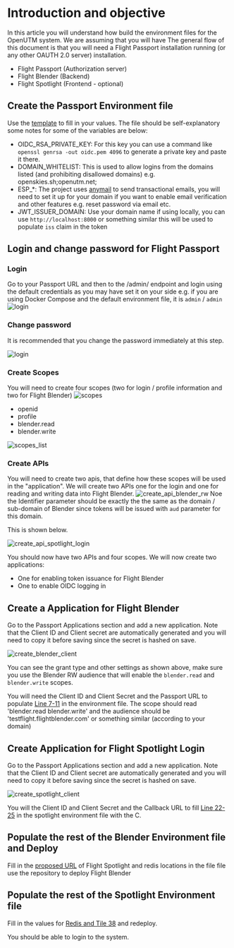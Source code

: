 # Introduction and objective
In this article you will understand how build the environment files for the OpenUTM system. We are assuming that you will have  The general flow of this document is that you will need a Flight Passport installation running (or any other OAUTH 2.0 server) installation. 

- Flight Passport (Authorization server)
- Flight Blender (Backend)
- Flight Spotlight (Frontend - optional)

## Create the Passport Environment file 
Use the [template](env.examples/.passport.env.local) to fill in your values. The file should be self-explanatory some notes for some of the variables are below: 
- OIDC_RSA_PRIVATE_KEY: For this key you can use a command like `openssl genrsa -out oidc.pem 4096` to generate a private key and paste it there. 
- DOMAIN_WHITELIST: This is used to allow logins from the domains listed (and prohibiting disallowed domains) e.g. openskies.sh;openutm.net;
- ESP_*: The project uses [anymail](https://anymail.dev/en/stable/) to send transactional emails, you will need to set it up for your domain if you want to enable email verification and other features e.g. reset password via email etc. 
- JWT_ISSUER_DOMAIN: Use your domain name if using locally, you can use `http://localhost:8000` or something similar this will be used to populate `iss` claim in the token
 
## Login and change password for Flight Passport
### Login
Go to your Passport URL and then to the /admin/ endpoint and login using the default credentials as you may have set it on your side e.g. if you are using Docker Compose and the default environment file, it is `admin` / `admin`
![login](images/environment_files_help/step_1_login.jpg)
### Change password 
It is recommended that you change the password immediately at this step.

![login](images/environment_files_help/step_1b_change_password.jpg)
### Create Scopes
You will need to create four scopes (two for login / profile information and two for Flight Blender)
![scopes](images/environment_files_help/step_2a_scopes.jpg)
- openid
- profile
- blender.read
- blender.write

![scopes_list](images/environment_files_help/step_2b_scopes_list.jpg)

### Create APIs

You will need to create two apis, that define how these scopes will be used in the "application". We will create two APIs one for the login and one for reading and writing data into Flight Blender.
![create_api_blender_rw](images/environment_files_help/step_3a_create_api_blender_rw.jpg)
Noe the Identifier parameter should be exactly the the same as the domain / sub-domain of Blender since tokens will be issued with `aud` parameter for this domain.

This is shown below.

![create_api_spotlight_login](images/environment_files_help/step_3b_create_api_spotlight_login.jpg)

You should now have two APIs and four scopes. We will now create two applications: 
- One for enabling token issuance for Flight Blender
- One to enable OIDC logging in 
## Create a Application for Flight Blender 
Go to the Passport Applications section and add a new application. Note that the Client ID and Client secret are automatically generated and you will need to copy it before saving since the secret is hashed on save. 

![create_blender_client](images/environment_files_help/step_4a_blender_client.jpg)

You can see the grant type and other settings as shown above, make sure you use the Blender RW audience that will enable the `blender.read` and `blender.write` scopes. 

You will need the Client ID and Client Secret and the Passport URL to populate [Line 7-11](https://github.com/openutm/deployment/blob/main/env.examples/.spotlight.env.example#L7-L11) in the environment file. The scope should read 'blender.read blender.write' and the audience should be 'testflight.flightblender.com' or something similar (according to your domain)

## Create Application for Flight Spotlight Login 
Go to the Passport Applications section and add a new application. Note that the Client ID and Client secret are automatically generated and you will need to copy it before saving since the secret is hashed on save. 

![create_spotlight_client](images/environment_files_help/step_4b_spotlight_client.jpg)

You will the Client ID and Client Secret and the Callback URL to fill [Line 22-25](https://github.com/openutm/deployment/blob/main/env.examples/.spotlight.env.example#L22-L25) in the spotlight environment file with the C.

## Populate the rest of the Blender Environment file and Deploy
Fill in the [proposed URL](https://github.com/openutm/deployment/blob/main/env.examples/.blender.env.example#L15) of Flight Spotlight and redis locations in the file file use the repository to deploy Flight Blender
## Populate the rest of the Spotlight Environment file
Fill in the values for [Redis and Tile 38](https://github.com/openutm/deployment/blob/main/env.examples/.spotlight.env.example#L28-L30) and redeploy. 

You should be able to login to the system.